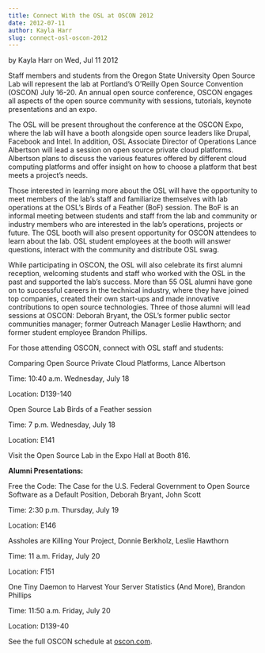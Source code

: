 ```yaml
---
title: Connect With the OSL at OSCON 2012
date: 2012-07-11
author: Kayla Harr
slug: connect-osl-oscon-2012
---
```

by Kayla Harr on Wed, Jul 11 2012

Staff members and students from the Oregon State University Open Source Lab will
represent the lab at Portland’s O’Reilly Open Source Convention (OSCON) July
16-20. An annual open source conference, OSCON engages all aspects of the open
source community with sessions, tutorials, keynote presentations and an expo.

The OSL will be present throughout the conference at the OSCON Expo, where the
lab will have a booth alongside open source leaders like Drupal, Facebook and
Intel. In addition, OSL Associate Director of Operations Lance Albertson will
lead a session on open source private cloud platforms. Albertson plans to
discuss the various features offered by different cloud computing platforms and
offer insight on how to choose a platform that best meets a project’s needs.

Those interested in learning more about the OSL will have the opportunity to
meet members of the lab’s staff and familiarize themselves with lab operations
at the OSL’s Birds of a Feather (BoF) session. The BoF is an informal meeting
between students and staff from the lab and community or industry members who
are interested in the lab’s operations, projects or future. The OSL booth will
also present opportunity for OSCON attendees to learn about the lab. OSL student
employees at the booth will answer questions, interact with the community and
distribute OSL swag.

While participating in OSCON, the OSL will also celebrate its first alumni
reception, welcoming students and staff who worked with the OSL in the past and
supported the lab’s success. More than 55 OSL alumni have gone on to successful
careers in the technical industry, where they have joined top companies, created
their own start-ups and made innovative contributions to open source
technologies. Three of those alumni will lead sessions at OSCON: Deborah Bryant,
the OSL’s former public sector communities manager; former Outreach Manager
Leslie Hawthorn; and former student employee Brandon Phillips.

For those attending OSCON, connect with OSL staff and students:

  Comparing Open Source Private Cloud Platforms, Lance Albertson

  Time: 10:40 a.m. Wednesday, July 18

Location: D139-140

  Open Source Lab Birds of a Feather session

  Time: 7 p.m. Wednesday, July 18

Location: E141


Visit the Open Source Lab in the Expo Hall at Booth 816.

**Alumni Presentations:**

  Free the Code: The Case for the U.S. Federal Government to Open Source
  Software as a Default Position, Deborah Bryant, John Scott

  Time: 2:30 p.m. Thursday, July 19

Location: E146

  Assholes are Killing Your Project, Donnie Berkholz, Leslie Hawthorn

  Time: 11 a.m. Friday, July 20

Location: F151

  One Tiny Daemon to Harvest Your Server Statistics (And More), Brandon Phillips

  Time: 11:50 a.m. Friday, July 20

Location: D139-40

See the full OSCON schedule at [oscon.com](http://www.oscon.com/oscon2012/public/schedule/grid/public).